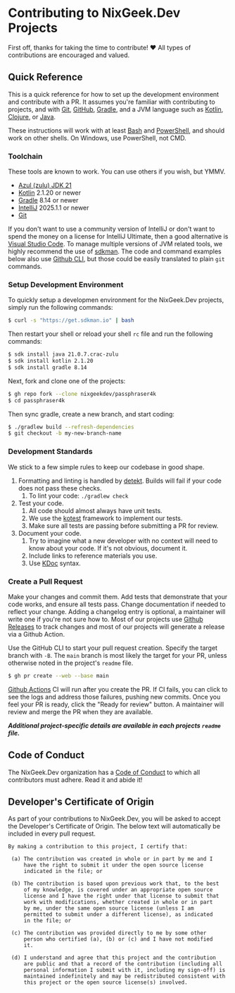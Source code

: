 # Contributing to NixGeek.Dev Projects

First off, thanks for taking the time to contribute! ❤️ 
All types of contributions are encouraged and valued.

## Quick Reference

This is a quick reference for how to set up the development environment and
contribute with a PR. It assumes you're familiar with contributing to projects,
and with [Git][git], [GitHub][github], [Gradle][gradle], and a JVM language 
such as [Kotlin][kotlin], [Clojure][clojure], or [Java][java]. 

These instructions will work with at least [Bash][bash] and 
[PowerShell][powershell], and should work on other shells. On Windows, use 
PowerShell, not CMD. 

### Toolchain

These tools are known to work. You can use others if you wish, but YMMV.

- [Azul (zulu) JDK 21][zulu]
- [Kotlin][kotlin] 2.1.20 or newer
- [Gradle][gradle] 8.14 or newer
- [IntelliJ][intellij] 2025.1.1 or newer
- [Git][git]

If you don't want to use a community version of IntelliJ or don't want to 
spend the money on a license for IntelliJ Ultimate, then a good alternative 
is [Visual Studio Code][vscode]. To manage multiple versions of JVM related tools, we 
highly recommend the use of [sdkman][sdkman]. The code and command examples below 
also use [Github CLI][githubcli], but those could be easily translated to plain `git` 
commands.

### Setup Development Environment

To quickly setup a developmen environment for the NixGeek.Dev projects, simply 
run the following commands:

```bash
$ curl -s "https://get.sdkman.io" | bash
```

Then restart your shell or reload your shell `rc` file and run the following commands:

```bash
$ sdk install java 21.0.7.crac-zulu
$ sdk install kotlin 2.1.20
$ sdk install gradle 8.14
```

Next, fork and clone one of the projects:

```bash
$ gh repo fork --clone nixgeekdev/passphraser4k
$ cd passphraser4k
```

Then sync gradle, create a new branch, and start coding:

```bash
$ ./gradlew build --refresh-dependencies
$ git checkout -b my-new-branch-name
```

### Development Standards

We stick to a few simple rules to keep our codebase in good shape.

1. Formatting and linting is handled by [detekt](https://github.com/detekt/detekt). Builds will 
   fail if your code does not pass these checks.
    1. To lint your code: `./gradlew check`
2. Test your code.
    1. All code should almost always have unit tests.
    2. We use the [kotest](https://kotest.io/) framework to implement our tests.
    3. Make sure all tests are passing before submitting a PR for review.
3. Document your code.
    1. Try to imagine what a new developer with no context will need to know about your code. If 
       it's not obvious, document it.
    2. Include links to reference materials you use.
    3. Use [KDoc](https://kotlinlang.org/docs/kotlin-doc.html#kdoc-syntax) syntax.
  
### Create a Pull Request

Make your changes and commit them. Add tests that demonstrate that your code works, and ensure 
all tests pass. Change documentation if needed to reflect your change. Adding a changelog entry 
is optional, a maintainer will write one if you're not sure how to. Most of our projects use 
[Github Releases][ghrelease] to track changes and most of our projects will generate a release 
via a Github Action.

Use the GitHub CLI to start your pull request creation. Specify the target branch with `-B`. 
The `main` branch is most likely the target for your PR, unless otherwise noted in the 
project's `readme` file.

```bash
$ gh pr create --web --base main
```

[Github Actions][ghactions] CI will run after you create the PR. If CI fails, you can click to see 
the logs and address those failures, pushing new commits. Once you feel your PR is ready, click the 
"Ready for review" button. A maintainer will review and merge the PR when they are available.

_**Additional project-specific details are available in each projects `readme` file.**_

## Code of Conduct

The NixGeek.Dev organization has a [Code of Conduct](CODE_OF_CONDUCT.md) to which all contributors 
must adhere. Read it and abide it!

## Developer's Certificate of Origin 

As part of your contributions to NixGeek.Dev, you will be asked to accept the
Developer's Certificate of Origin. The below text will automatically be included in 
every pull request.

```text
By making a contribution to this project, I certify that:

 (a) The contribution was created in whole or in part by me and I
     have the right to submit it under the open source license
     indicated in the file; or

 (b) The contribution is based upon previous work that, to the best
     of my knowledge, is covered under an appropriate open source
     license and I have the right under that license to submit that
     work with modifications, whether created in whole or in part
     by me, under the same open source license (unless I am
     permitted to submit under a different license), as indicated
     in the file; or

 (c) The contribution was provided directly to me by some other
     person who certified (a), (b) or (c) and I have not modified
     it.

 (d) I understand and agree that this project and the contribution
     are public and that a record of the contribution (including all
     personal information I submit with it, including my sign-off) is
     maintained indefinitely and may be redistributed consistent with
     this project or the open source license(s) involved.
```

[git]:https://git-scm.com/
[github]:https://github.com/
[githubcli]:https://cli.github.com/
[ghrelease]:https://docs.github.com/en/repositories/releasing-projects-on-github/managing-releases-in-a-repository
[ghactions]:https://docs.github.com/en/actions
[gradle]:https://gradle.org/
[kotlin]:https://kotlinlang.org/
[java]:https://www.java.com/en/
[clojure]:https://clojure.org/
[bash]:https://www.gnu.org/software/bash/
[powershell]:https://learn.microsoft.com/en-us/powershell/?view=powershell-7.5
[zulu]:https://www.azul.com/downloads/?package=jdk#zulu
[intellij]:https://www.jetbrains.com/idea/
[vscode]:https://code.visualstudio.com/
[sdkman]:https://sdkman.io/

